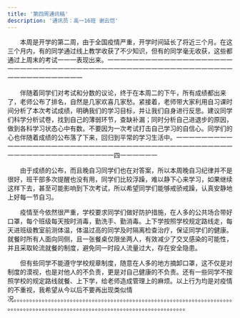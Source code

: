 ```yaml
---
title: '第四周通讯稿'
description: '通讯员：高一16班 谢云恺'
---
```


　　本周是开学的第二周，由于全国疫情严重，开学时间延长了将近三个月。在这三个月内，有的同学通过线上教学收获了不少知识，但有的同学毫无收获，这些都通过上周末的考试一一一表现出来。一一一一一一一一一一一一一一一一一一一一一一一一一一一一一一一一一一一一一一一一一一一一一一一一一一一一一一一一一一一一一一一一一一一一

　　伴随着同学们对考试和分数的议论，终于在本周二的下午，所有成绩都出来了，老师公布了排名，自然是几家欢喜几家愁。紧接着，老师带大家利用自习课时间分析了本次考试成绩，明确我们的学习目标，并让我们自身进行反思。建议同学们科学分析试卷，找到自己的薄弱环节，查缺补漏；同时分析自己进退步的原因，做到各科学习状态心中有数。不要因为一次考试打击自己学习的自信心。同学们的心也伴随着成绩的公布落了下来，回归到平常的学习生活中。一一一一一一一一一一一一一一一一一一一一一一一一一一一一一一一一一一一一一一一一一一一一一一一一一一一一一一一一一一一一一一四一一一一一一

　　由于成绩的公布，而且晚自习同学们也在对答案，所以本周晚自习纪律并不是很好，班干部多次提醒也没有用，同学们比较浮躁，难以静下心来学习，如果继续这样下去，甚至可能影响到下次考试，所以希望同学们能够戒骄戒躁，认真安静地上好每一节自习。

　　疫情至今依然很严重，学校要求同学们做好防护措施，在人多的公共场合带好口罩，每个班级每天按时消毒，勤洗手、勤消毒。上下学按照学校规定路线走，每天进班级教室前测体温，体温过高的同学及时隔离检查治疗，保证同学们的健康。就餐时所有人面向同侧，且一张餐桌仅限坐两人，有效减少了交叉感染的可能性，并且采取轮流就餐的制度，避免同一时段人流量过大，存在安全隐患。

　　但有些同学不能遵守学校规章制度，随意在人多的地方摘卸口罩，这不仅是对制度的漠视，也是对他人的不负责，更是对自己健康的不负责。还有一些同学不按照学校的规定路线就餐、上下学，给老师造成管理上的麻烦。以上行为均是对疫情的不重视，我希望从今以后不要再出现类似情况。。。。。。。。。。。。。。。。。。。。。。。。。。。。。。。。。。。。。。。。。。。。。。。。。。。。。。。。。。。。。。。。。。。。。。。。。。。。。。。。。。。。。。。。。。。。。。。。。。。。。。。。。。。。。。。。。。。。。。。。。。。。。。。
